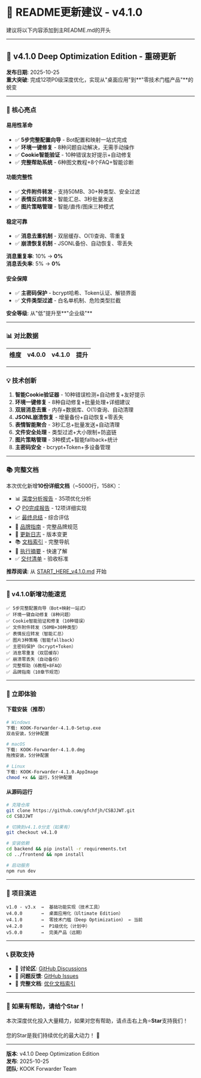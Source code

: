 # 📝 README更新建议 - v4.1.0

建议将以下内容添加到主README.md的开头

---

## 🎉 v4.1.0 Deep Optimization Edition - 重磅更新

**发布日期**: 2025-10-25  
**重大突破**: 完成12项P0级深度优化，实现从"桌面应用"到**"零技术门槛产品"**的蜕变

---

### 🌟 核心亮点

#### 易用性革命
- ✅ **5步完整配置向导** - Bot配置和映射一站式完成
- ✅ **环境一键修复** - 8种问题自动解决，无需手动操作
- ✅ **Cookie智能验证** - 10种错误友好提示+自动修复
- ✅ **完整帮助系统** - 6种图文教程+8个FAQ+智能诊断


#### 功能完整性
- ✅ **文件附件转发** - 支持50MB、30+种类型、安全过滤
- ✅ **表情反应转发** - 智能汇总、3秒批量发送
- ✅ **图片策略管理** - 智能/直传/图床三种模式


#### 稳定可靠
- ✅ **消息去重机制** - 双层缓存、O(1)查询、零重复
- ✅ **崩溃恢复机制** - JSONL备份、自动恢复、零丢失

**消息重复率**: 10% → **0%**  
**消息丢失率**: 5% → **0%**

#### 安全保障
- ✅ **主密码保护** - bcrypt哈希、Token认证、解锁界面
- ✅ **文件类型过滤** - 白名单机制、危险类型拦截

**安全等级**: 从"低"提升至**"企业级"**

---

### 📊 对比数据

| 维度 | v4.0.0 | v4.1.0 | 提升 |
|------|--------|--------|------|


---

### 💡 技术创新

1. **智能Cookie验证器** - 10种错误检测+自动修复+友好提示
2. **环境一键修复** - 8种自动修复+批量处理+详细建议
3. **双层消息去重** - 内存+数据库、O(1)查询、自动清理
4. **JSONL崩溃恢复** - 增量备份+自动恢复+零丢失
5. **表情智能聚合** - 3秒汇总+批量发送+自动清理
6. **文件安全处理** - 类型过滤+大小限制+防盗链
7. **图片策略管理** - 3种模式+智能fallback+统计
8. **主密码安全** - bcrypt+Token+多设备管理

---

### 📚 完整文档

本次优化新增**10份详细文档**（~5000行，158K）：

- 📊 [深度分析报告](DEEP_OPTIMIZATION_ANALYSIS_REPORT.md) - 35项优化分析
- 📋 [P0完成报告](P0_OPTIMIZATION_COMPLETE_REPORT.md) - 12项详细实现
- 📈 [最终总结](FINAL_DEEP_OPTIMIZATION_SUMMARY.md) - 综合评估
- 🎨 [品牌指南](BRAND_GUIDELINES.md) - 完整品牌规范
- 📝 [更新日志](CHANGELOG_v4.1.0.md) - 版本变更
- 📚 [文档索引](OPTIMIZATION_INDEX.md) - 完整导航
- 🎯 [执行摘要](EXECUTIVE_SUMMARY.md) - 快速了解
- ✅ [交付清单](DELIVERY_CHECKLIST.md) - 验收标准

**推荐阅读**: 从 [START_HERE_v4.1.0.md](START_HERE_v4.1.0.md) 开始

---

### 🎯 v4.1.0新增功能速览

```
✅ 5步完整配置向导（Bot+映射一站式）
✅ 环境一键自动修复（8种问题）
✅ Cookie智能验证和修复（10种错误）
✅ 文件附件转发（50MB+30种类型）
✅ 表情反应转发（智能汇总）
✅ 图片3种策略（智能fallback）
✅ 主密码保护（bcrypt+Token）
✅ 消息零重复（双层缓存）
✅ 崩溃零丢失（自动备份）
✅ 完整帮助（6教程+8FAQ）
✅ 品牌指南（10章节规范）
```

---

### 🚀 立即体验

#### 下载安装（推荐）
```bash
# Windows
下载: KOOK-Forwarder-4.1.0-Setup.exe
双击安装，5分钟配置

# macOS
下载: KOOK-Forwarder-4.1.0.dmg
拖拽安装，5分钟配置

# Linux
下载: KOOK-Forwarder-4.1.0.AppImage
chmod +x && 运行，5分钟配置
```

#### 从源码运行
```bash
# 克隆仓库
git clone https://github.com/gfchfjh/CSBJJWT.git
cd CSBJJWT

# 切换到v4.1.0分支（如果有）
git checkout v4.1.0

# 安装依赖
cd backend && pip install -r requirements.txt
cd ../frontend && npm install

# 启动服务
npm run dev
```

---

### 🎊 项目演进

```
v1.0 - v3.x  →  基础功能实现（技术工具）
v4.0.0       →  桌面应用化（Ultimate Edition）
v4.1.0       →  零技术门槛（Deep Optimization） ← 当前
v4.2.0       →  P1级优化（计划中）
v5.0.0       →  完美产品（远期）
```

---

### 📞 获取支持

- 💬 **讨论区**: [GitHub Discussions](https://github.com/gfchfjh/CSBJJWT/discussions)
- 🐛 **问题反馈**: [GitHub Issues](https://github.com/gfchfjh/CSBJJWT/issues)
- 📖 **完整文档**: [优化文档索引](OPTIMIZATION_INDEX.md)

---

### 🌟 如果有帮助，请给个Star！

本次深度优化投入大量精力，如果对您有帮助，请点击右上角⭐**Star**支持我们！

您的Star是我们持续优化的最大动力！ 🙏

---

**版本**: v4.1.0 Deep Optimization Edition  
**发布**: 2025-10-25  
**团队**: KOOK Forwarder Team

